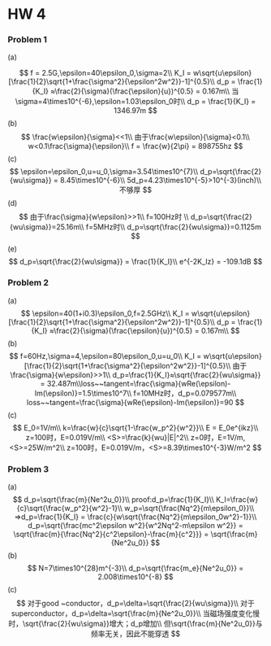 # HW 4

### Problem 1

(a)

$$
f = 2.5G,\epsilon=40\epsilon_0,\sigma=2\\
K_I = w\sqrt{u\epsilon}[\frac{1}{2}\sqrt{1+\frac{\sigma^2}{\epsilon^2w^2}}-1]^{0.5}\\
d_p = \frac{1}{K_I} ≈\frac{2}{\sigma}(\frac{\epsilon}{u})^{0.5} = 0.167m\\
当\sigma=4\times10^{-6},\epsilon=1.03\epsilon_0时\\
d_p = \frac{1}{K_I} = 1346.97m
$$
(b)
$$
\frac{w\epsilon}{\sigma}<<1\\
由于\frac{w\epsilon}{\sigma}<0.1\\
w<0.1\frac{\sigma}{\epsilon}\\
f = \frac{w}{2\pi} = 898755hz
$$
(c)
$$
\epsilon=\epsilon_0,u=u_0,\sigma=3.54\times10^{7}\\
d_p=\sqrt{\frac{2}{wu\sigma}} = 8.45\times10^{-6}\\
5d_p=4.23\times10^{-5}>10^{-3}(inch)\\
不够厚
$$
(d)
$$
由于\frac{\sigma}{w\epsilon}>>1\\
f=100Hz时
\\
d_p=\sqrt{\frac{2}{wu\sigma}}=25.16m\\
f=5MHz时\\
d_p=\sqrt{\frac{2}{wu\sigma}}=0.1125m
$$
(e)
$$
d_p=\sqrt{\frac{2}{wu\sigma}} = \frac{1}{K_I}\\
e^{-2K_Iz} = -109.1dB
$$

### Problem 2

(a)
$$
\epsilon=40(1+i0.3)\epsilon_0,f=2.5GHz\\
K_I = w\sqrt{u\epsilon}[\frac{1}{2}\sqrt{1+\frac{\sigma^2}{\epsilon^2w^2}}-1]^{0.5}\\
d_p = \frac{1}{K_I} ≈\frac{2}{\sigma}(\frac{\epsilon}{u})^{0.5} = 0.167m\\
$$
(b)
$$
f=60Hz,\sigma=4,\epsilon=80\epsilon_0,u=u_0\\
K_I = w\sqrt{u\epsilon}[\frac{1}{2}\sqrt{1+\frac{\sigma^2}{\epsilon^2w^2}}-1]^{0.5}\\
由于\frac{\sigma}{w\epsilon}>>1\\
d_p=\frac{1}{K_I}≈\sqrt{\frac{2}{wu\sigma}} = 32.487m\\loss~~tangent=\frac{\sigma}{wRe(\epsilon)-Im(\epsilon)}=1.5\times10^7\\
f=10MHz时，d_p=0.079577m\\
loss~~tangent=\frac{\sigma}{wRe(\epsilon)-Im(\epsilon)}=90
$$
(c)
$$
E_0=1V/m\\
k=\frac{w}{c}\sqrt{1-\frac{w_p^2}{w^2}}\\
E = E_0e^{ikz}\\
z=100时，E=0.019V/m\\
<S>=\frac{k}{wu}|E|^2\\
z=0时，E=1V/m,<S>=25W/m^2\\
z=100时，E=0.019V/m，<S>=8.39\times10^{-3}W/m^2
$$

### Problem 3

(a)
$$
d_p=\sqrt{\frac{m}{Ne^2u_0}}\\
proof:d_p=\frac{1}{K_I}\\
K_I=\frac{w}{c}\sqrt{\frac{w_p^2}{w^2}-1}\\
w_p=\sqrt{\frac{Nq^2}{m\epsilon_0}}\\
=>d_p=\frac{1}{K_I} = \frac{c}{w\sqrt{\frac{Nq^2}{m\epsilon_0w^2}-1}}\\
d_p=\sqrt{\frac{mc^2\epsilon w^2}{w^2Nq^2-m\epsilon w^2}} = \sqrt{\frac{m}{\frac{Nq^2}{c^2\epsilon}-\frac{m}{c^2}}} = \sqrt{\frac{m}{Ne^2u_0}}
$$
(b)
$$
N=7\times10^{28}m^{-3}\\
d_p=\sqrt{\frac{m_e}{Ne^2u_0}} = 2.008\times10^{-8}
$$
(c)
$$
对于good ~conductor，d_p=\delta=\sqrt{\frac{2}{wu\sigma}}\\
对于superconductor，d_p=\delta=\sqrt{\frac{m}{Ne^2u_0}}\\
当磁场强度变化慢时，\sqrt{\frac{2}{wu\sigma}}增大；d_p增加\\
但\sqrt{\frac{m}{Ne^2u_0}}与频率无关，因此不能穿透
$$
